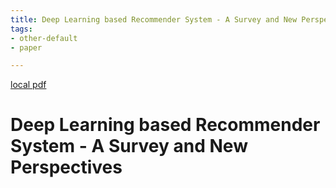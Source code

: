 ```yaml
---
title: Deep Learning based Recommender System - A Survey and New Perspectives
tags:
- other-default
- paper

---
```


[local pdf](../../../pdfs/Deep%20Learning%20based%20Recommender%20System%20-%20A%20Survey%20and%20New%20Perspectives.pdf)

# Deep Learning based Recommender System - A Survey and New Perspectives
